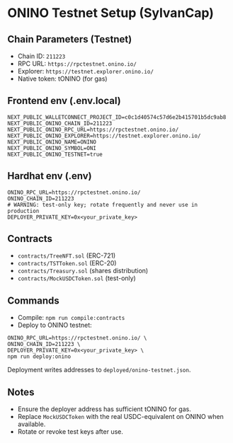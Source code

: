 # ONINO Testnet Setup (SylvanCap)

## Chain Parameters (Testnet)
- Chain ID: `211223`
- RPC URL: `https://rpctestnet.onino.io/`
- Explorer: `https://testnet.explorer.onino.io/`
- Native token: tONINO (for gas)

## Frontend env (.env.local)
```
NEXT_PUBLIC_WALLETCONNECT_PROJECT_ID=c0c1d40574c57d6e2b415701b5dc9ab8
NEXT_PUBLIC_ONINO_CHAIN_ID=211223
NEXT_PUBLIC_ONINO_RPC_URL=https://rpctestnet.onino.io/
NEXT_PUBLIC_ONINO_EXPLORER=https://testnet.explorer.onino.io/
NEXT_PUBLIC_ONINO_NAME=ONINO
NEXT_PUBLIC_ONINO_SYMBOL=ONI
NEXT_PUBLIC_ONINO_TESTNET=true
```

## Hardhat env (.env)
```
ONINO_RPC_URL=https://rpctestnet.onino.io/
ONINO_CHAIN_ID=211223
# WARNING: test-only key; rotate frequently and never use in production
DEPLOYER_PRIVATE_KEY=0x<your_private_key>
```

## Contracts
- `contracts/TreeNFT.sol` (ERC-721)
- `contracts/TSTToken.sol` (ERC-20)
- `contracts/Treasury.sol` (shares distribution)
- `contracts/MockUSDCToken.sol` (test-only)

## Commands
- Compile: `npm run compile:contracts`
- Deploy to ONINO testnet:
```
ONINO_RPC_URL=https://rpctestnet.onino.io/ \
ONINO_CHAIN_ID=211223 \
DEPLOYER_PRIVATE_KEY=0x<your_private_key> \
npm run deploy:onino
```

Deployment writes addresses to `deployed/onino-testnet.json`.

## Notes
- Ensure the deployer address has sufficient tONINO for gas.
- Replace `MockUSDCToken` with the real USDC-equivalent on ONINO when available.
- Rotate or revoke test keys after use.

